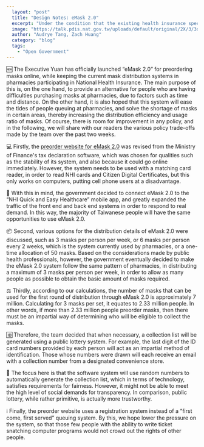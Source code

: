 ```yaml
---
  layout: "post"
  title: "Design Notes: eMask 2.0"
  excerpt: "Under the condition that the existing health insurance special pharmacy distribution system remains unchanged, new online pre-order channels have been added."
  image: "https://talk.pdis.nat.gov.tw/uploads/default/original/2X/3/3dd0ee36ff7ff6447ab517fb5a5d775c2c258f10.jpeg"
  author: "Audrye Tang, Zach Huang"
  category: "blog"
  tags: 
    - "Open Government"
---
```


🆕 The Executive Yuan has officially launched “eMask 2.0” for preordering masks online, while keeping the current mask distribution systems in pharmacies participating in National Health Insurance. The main purpose of this is, on the one hand, to provide an alternative for people who are having difficulties purchasing masks at pharmacies, due to factors such as time and distance. On the other hand, it is also hoped that this system will ease the tides of people queuing at pharmacies, and solve the shortage of masks in certain areas, thereby increasing the distribution efficiency and usage ratio of masks. Of course, there is room for improvement in any policy, and in the following, we will share with our readers the various policy trade-offs made by the team over the past two weeks.

💻 Firstly, the [preorder website for eMask 2.0](https://emask.taiwan.gov.tw) was revised from the Ministry of Finance's tax declaration software, which was chosen for qualities such as the stability of its system, and also because it could go online immediately. However, the system needs to be used with a matching card reader, in order to read NHI cards and Citizen Digital Certificates, but this only works on computers, putting cell phone users at a disadvantage.

📶 With this in mind, the government decided to connect eMask 2.0 to the “NHI Quick and Easy Healthcare” mobile app, and greatly expanded the traffic of the front end and back end systems in order to respond to real demand. In this way, the majority of Taiwanese people will have the same opportunities to use eMask 2.0.

📦 Second, various options for the distribution details of eMask 2.0 were discussed, such as 3 masks per person per week, or 6 masks per person every 2 weeks, which is the system currently used by pharmacies, or a one-time allocation of 50 masks. Based on the considerations made by public health professionals, however, the government eventually decided to make the eMask 2.0 system follow the same pattern of pharmacies, in distributing a maximum of 3 masks per person per week, in order to allow as many people as possible to obtain the basic amount of masks required. 

⚖️ Thirdly, according to our calculations, the number of masks that can be used for the first round of distribution through eMask 2.0 is approximately 7 million. Calculating for 3 masks per set, it equates to 2.33 million people. In other words, if more than 2.33 million people preorder masks, then there must be an impartial way of determining who will be eligible to collect the masks.

🆔 Therefore, the team decided that when necessary, a collection list will be generated using a public lottery system. For example, the last digit of the ID card numbers provided by each person will act as an impartial method of identification. Those whose numbers were drawn will each receive an email with a collection number from a designated convenience store.

🎲 The focus here is that the software system will use random numbers to automatically generate the collection list, which in terms of technology, satisfies requirements for fairness. However, it might not be able to meet the high level of social demands for transparency. In comparison, public lottery, while rather primitive, is actually more trustworthy.

ℹ️ Finally, the preorder website uses a registration system instead of a “first come, first served” queuing system. By this, we hope lower the pressure on the system, so that those few people with the ability to write ticket snatching computer programs would not crowd out the rights of other people.
